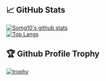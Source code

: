 ## 📈 GitHub Stats
[![Somg10's github stats](https://github-readme-stats.vercel.app/api?username=somg10&show_icons=true&line_height=20&show_icons=true&theme=vue)](https://github-readme-stats.vercel.app/api?username=somg10&show_icons=true&line_height=20&show_icons=true&theme=vue)	
[![Top Langs](https://github-readme-stats.vercel.app/api/top-langs/?username=somg10&show_icons=true&layout=compact&theme=vue)](https://github-readme-stats.vercel.app/api/top-langs/?username=somg10&show_icons=true&layout=compact&theme=vue)	

## 🏆 Github Profile Trophy	
[![trophy](https://github-profile-trophy.vercel.app/?username=somg10)](https://github-profile-trophy.vercel.app/?username=somg10)	
